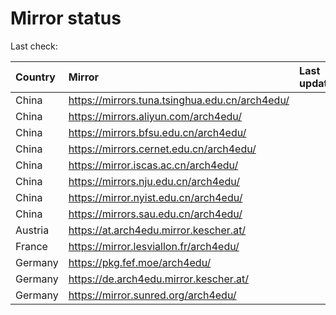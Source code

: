 <script src="./time.js"></script>
# Mirror status
Last check: <script type="text/javascript">localize(1729282992.2081923);</script>

|Country|Mirror|Last update|
|:------|:-----|:----------|
|China|https://mirrors.tuna.tsinghua.edu.cn/arch4edu/|<script type="text/javascript">localize(1729233823);</script>|
|China|https://mirrors.aliyun.com/arch4edu/|<script type="text/javascript">localize(1729233823);</script>|
|China|https://mirrors.bfsu.edu.cn/arch4edu/|<script type="text/javascript">localize(1729233823);</script>|
|China|https://mirrors.cernet.edu.cn/arch4edu/|<script type="text/javascript">localize(1729233823);</script>|
|China|https://mirror.iscas.ac.cn/arch4edu/|<script type="text/javascript">localize(1729233823);</script>|
|China|https://mirrors.nju.edu.cn/arch4edu/|<script type="text/javascript">localize(1729190566);</script>|
|China|https://mirror.nyist.edu.cn/arch4edu/|<script type="text/javascript">localize(1729233823);</script>|
|China|https://mirrors.sau.edu.cn/arch4edu/|<script type="text/javascript">localize(1729017807);</script>|
|Austria|https://at.arch4edu.mirror.kescher.at/|<script type="text/javascript">localize(1729233823);</script>|
|France|https://mirror.lesviallon.fr/arch4edu/|<script type="text/javascript">localize(1729233823);</script>|
|Germany|https://pkg.fef.moe/arch4edu/|<script type="text/javascript">localize(1729233823);</script>|
|Germany|https://de.arch4edu.mirror.kescher.at/|<script type="text/javascript">localize(1729233823);</script>|
|Germany|https://mirror.sunred.org/arch4edu/|<script type="text/javascript">localize(1729233823);</script>|

<script src="./tablefilter/tablefilter.js"></script>
<script src="./table.js"></script>